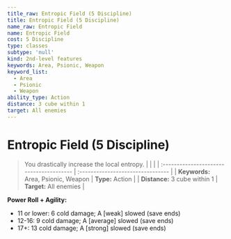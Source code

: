```yaml
---
title_raw: Entropic Field (5 Discipline)
title: Entropic Field (5 Discipline)
name_raw: Entropic Field
name: Entropic Field
cost: 5 Discipline
type: classes
subtype: 'null'
kind: 2nd-level features
keywords: Area, Psionic, Weapon
keyword_list:
  - Area
  - Psionic
  - Weapon
ability_type: Action
distance: 3 cube within 1
target: All enemies
---
```


# Entropic Field (5 Discipline)

> You drastically increase the local entropy.
> |  |  |
> | :\--------------------------------------- | :-------------------------------- |
> | **Keywords:** Area, Psionic, Weapon | **Type:** Action |
> | **Distance:** 3 cube within 1 | **Target:** All enemies |

**Power Roll + Agility:**

- 11 or lower: 6 cold damage; A \[weak\] slowed (save ends)
- 12-16: 9 cold damage; A \[average\] slowed (save ends)
- 17+: 13 cold damage; A \[strong\] slowed (save ends)
